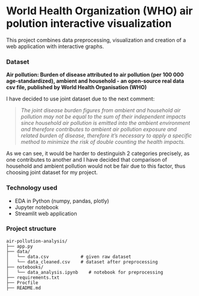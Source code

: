# World Health Organization (WHO) air polution interactive visualization

This project combines data preprocessing, visualization and creation of a web application with interactive graphs.

### **Dataset**
**Air pollution: Burden of disease attributed to air pollution (per 100 000 age-standardized), ambient and household - an open-source real data csv file, published by World Health Organisation (WHO)**

I have decided to use joint dataset due to the next comment:

> *The joint disease burden figures from ambient and household air pollution may not be equal to the sum of their independent impacts since household air pollution is emitted into the ambient environment and therefore contributes to ambient air pollution exposure and related burden of disease, therefore it’s necessary to apply a specific method to minimize the risk of double counting the health impacts.*

As we can see, it would be harder to destinguish 2 categories precisely, as one contributes to another and I have decided that comparison of household and ambient pollution would not be fair due to this factor, thus choosing joint dataset for my project.

### **Technology used**
- EDA in Python (numpy, pandas, plotly)
- Jupyter notebook
- Streamlit web application



### **Project structure**   
```
air-pollution-analysis/
├── app.py
├── data/
│   └── data.csv            # given raw dataset
│   └── data_cleaned.csv    # dataset after preprocessing
├── notebooks/
│   └── data_analysis.ipynb    # notebook for preprocessing
├── requirements.txt
├── Procfile
├── README.md
```
